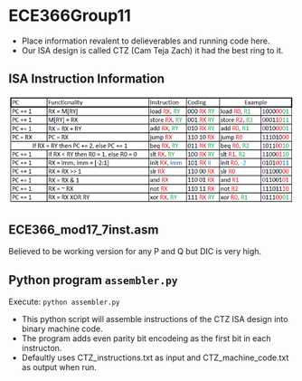 # ECE366Group11

- Place information revalent to delieverables and running code here.
- Our ISA design is called CTZ (Cam Teja Zach) it had the best ring to it.

## ISA Instruction Information

![alt text](https://github.com/lohe987/ECE366Group11/blob/master/ISA_Table.PNG)

## ECE366_mod17_7inst.asm

Believed to be working version for any P and Q but DIC is very high.

## Python program `assembler.py`

Execute: `python assembler.py`

- This python script will assemble instructions of the CTZ ISA design into binary machine code. 
- The program adds even parity bit encodeing as the first bit in each instructon.
- Defaultly uses CTZ_instructions.txt as input and CTZ_machine_code.txt as output when run. 
